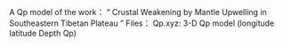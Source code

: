 A Qp model of the work： “ Crustal Weakening by Mantle Upwelling in Southeastern Tibetan Plateau ”
Files：
Qp.xyz: 3-D Qp model (longitude latitude Depth Qp)
